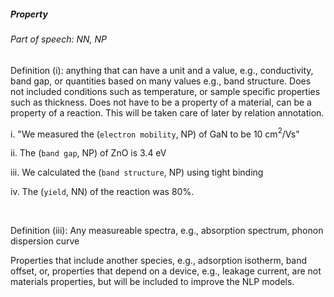 ##### Property

###### Part of speech: NN, NP

Definition (i): anything that can have a unit and a value, e.g., conductivity, band gap, or quantities based on many
values e.g., band structure. Does not included conditions such as temperature, or sample specific properties such as
thickness. Does not have to be a property of a material, can be a property of a reaction. This will be taken care of later by relation annotation.

i. "We measured the (`electron mobility`, NP) of GaN to be 10 cm$^2$/Vs"

ii. The (`band gap`, NP) of ZnO is 3.4 eV

iii. We calculated the (`band structure`, NP) using tight binding

iv. The (`yield`, NN) of the reaction was 80%.

&nbsp;

Definition (iii): Any measureable spectra, e.g., absorption spectrum, phonon dispersion curve

Properties that include another species, e.g., adsorption isotherm, band offset, or, properties that depend on a
device, e.g., leakage current, are not materials properties, but will be included to improve the NLP models.
